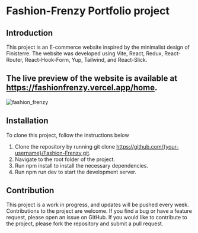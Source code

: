# Fashion-Frenzy Portfolio project


## Introduction

This project is an E-commerce website inspired by the minimalist design of Finisterre. The website was developed using Vite, React, Redux, React-Router, React-Hook-Form, Yup, Tailwind, and React-Slick.


## The live preview of the website is available at https://fashionfrenzy.vercel.app/home.

![fashion_frenzy](https://user-images.githubusercontent.com/38370830/231769552-d89ce8d7-4b30-467e-ae79-a1b73f6f8176.png)


## Installation

To clone this project, follow the instructions below

 1.   Clone the repository by running git clone https://github.com/{your-username}/Fashion-Frenzy.git.
  2.  Navigate to the root folder of the project.
   3. Run npm install to install the necessary dependencies.
   4. Run npm run dev to start the development server.

## Contribution

This project is a work in progress, and updates will be pushed every week. Contributions to the project are welcome. If you find a bug or have a feature request, please open an issue on GitHub. If you would like to contribute to the project, please fork the repository and submit a pull request.





